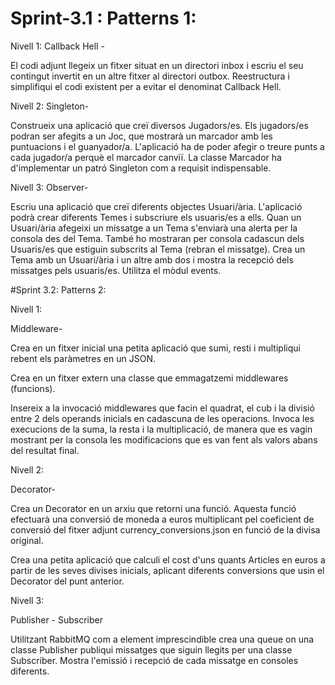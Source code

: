 # Sprint-3.1 :    Patterns 1:


Nivell 1: 
Callback Hell -

El codi adjunt llegeix un fitxer situat en un directori inbox i escriu el seu contingut invertit en un altre fitxer al directori outbox. Reestructura i simplifiqui el codi existent per a evitar el denominat Callback Hell.


Nivell 2:
Singleton-

Construeix una aplicació que creï diversos Jugadors/es. Els jugadors/es podran ser afegits a un Joc, que mostrarà un marcador amb les puntuacions i el guanyador/a. L'aplicació ha de poder afegir o treure punts a cada jugador/a perquè el marcador canviï. La classe Marcador ha d'implementar un patró Singleton com a requisit indispensable.


Nivell 3:
Observer-

Escriu una aplicació que creï diferents objectes Usuari/ària. L'aplicació podrà crear diferents Temes i subscriure els usuaris/es a ells. Quan un Usuari/ària afegeixi un missatge a un Tema s'enviarà una alerta per la consola des del Tema. També ho mostraran per consola cadascun dels Usuaris/es que estiguin subscrits al Tema (rebran el missatge). Crea un Tema amb un Usuari/ària i un altre amb dos i mostra la recepció dels missatges pels usuaris/es. Utilitza el mòdul events.

#Sprint 3.2: Patterns 2:

Nivell 1:

Middleware-


Crea en un fitxer inicial una petita aplicació que sumi, resti i multipliqui rebent els paràmetres en un JSON.


Crea en un fitxer extern una classe que emmagatzemi middlewares (funcions).


Insereix a la invocació middlewares que facin el quadrat, el cub i la divisió entre 2 dels operands inicials en cadascuna de les operacions. Invoca les execucions de la suma, la resta i la multiplicació, de manera que es vagin mostrant per la consola les modificacions que es van fent als valors abans del resultat final.


Nivell 2:

Decorator-


Crea un Decorator en un arxiu que retorni una funció. Aquesta funció efectuarà una conversió de moneda a euros multiplicant pel coeficient de conversió del fitxer adjunt currency_conversions.json en funció de la divisa original.

Crea una petita aplicació que calculi el cost d'uns quants Articles en euros a partir de les seves divises inicials, aplicant diferents conversions que usin el Decorator del punt anterior.


Nivell 3:

Publisher - Subscriber


Utilitzant RabbitMQ com a element imprescindible crea una queue on una classe Publisher publiqui missatges que siguin llegits per una classe Subscriber. Mostra l'emissió i recepció de cada missatge en consoles diferents.
